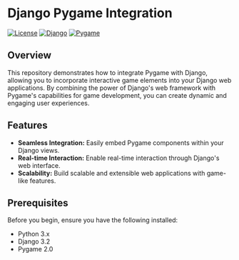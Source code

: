 # Django Pygame Integration

[![License](https://img.shields.io/badge/license-MIT-blue.svg)](https://opensource.org/licenses/MIT)
[![Django](https://img.shields.io/badge/Django-3.2-green.svg)](https://www.djangoproject.com/)
[![Pygame](https://img.shields.io/badge/Pygame-2.0-red.svg)](https://www.pygame.org/)

## Overview

This repository demonstrates how to integrate Pygame with Django, allowing you to incorporate interactive game elements into your Django web applications. By combining the power of Django's web framework with Pygame's capabilities for game development, you can create dynamic and engaging user experiences.

## Features

- **Seamless Integration:** Easily embed Pygame components within your Django views.
- **Real-time Interaction:** Enable real-time interaction through Django's web interface.
- **Scalability:** Build scalable and extensible web applications with game-like features.

## Prerequisites

Before you begin, ensure you have the following installed:

- Python 3.x
- Django 3.2
- Pygame 2.0
